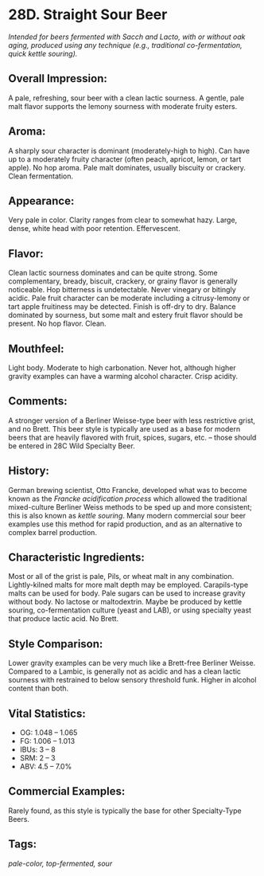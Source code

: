 # 28D. Straight Sour Beer

_Intended for beers fermented with Sacch and Lacto, with or without oak aging, produced using any technique (e.g., traditional co-fermentation, quick kettle souring)._

## Overall Impression: 

A pale, refreshing, sour beer with a clean lactic sourness. A gentle, pale malt flavor supports the lemony sourness with moderate fruity esters. 

## Aroma: 

A sharply sour character is dominant (moderately-high to high). Can have up to a moderately fruity character (often peach, apricot, lemon, or tart apple). No hop aroma. Pale malt dominates, usually biscuity or crackery. Clean fermentation. 

## Appearance: 

Very pale in color. Clarity ranges from clear to somewhat hazy. Large, dense, white head with poor retention. Effervescent.

## Flavor: 

Clean lactic sourness dominates and can be quite strong. Some complementary, bready, biscuit, crackery, or grainy flavor is generally noticeable. Hop bitterness is undetectable. Never vinegary or bitingly acidic. Pale fruit character can be moderate including a citrusy-lemony or tart apple fruitiness may be detected. Finish is off-dry to dry. Balance dominated by sourness, but some malt and estery fruit flavor should be present. No hop flavor. Clean. 

## Mouthfeel: 

Light body. Moderate to high carbonation. Never hot, although higher gravity examples can have a warming alcohol character. Crisp acidity.

## Comments: 

A stronger version of a Berliner Weisse-type beer with less restrictive grist, and no Brett. This beer style is typically are used as a base for modern beers that are heavily flavored with fruit, spices, sugars, etc. – those should be entered in 28C Wild Specialty Beer. 

## History: 

German brewing scientist, Otto Francke, developed what was to become known as the _Francke acidification process_ which allowed the traditional mixed-culture Berliner Weiss methods to be sped up and more consistent; this is also known as _kettle souring_. Many modern commercial sour beer examples use this method for rapid production, and as an alternative to complex barrel production.

## Characteristic Ingredients: 

Most or all of the grist is pale, Pils, or wheat malt in any combination. Lightly-kilned malts for more malt depth may be employed. Carapils-type malts can be used for body. Pale sugars can be used to increase gravity without body. No lactose or maltodextrin. Maybe be produced by kettle souring, co-fermentation culture (yeast and LAB), or using specialty yeast that produce lactic acid. No Brett. 

## Style Comparison: 

Lower gravity examples can be very much like a Brett-free Berliner Weisse. Compared to a Lambic, is generally not as acidic and has a clean lactic sourness with restrained to below sensory threshold funk. Higher in alcohol content than both.

## Vital Statistics: 

- OG:	1.048 – 1.065
- FG:	1.006 – 1.013
- IBUs:	3 – 8
- SRM:	2 – 3
- ABV:	4.5 – 7.0%

## Commercial Examples: 

Rarely found, as this style is typically the base for other Specialty-Type Beers.

## Tags: 

_pale-color, top-fermented, sour_

